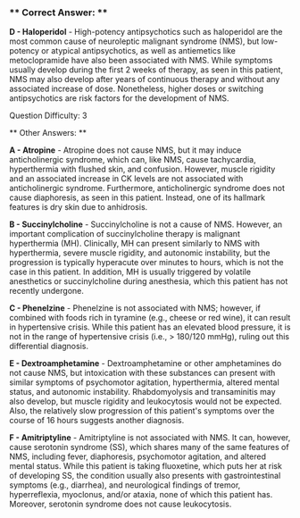 ### ** Correct Answer: **

**D - Haloperidol** - High-potency antipsychotics such as haloperidol are the most common cause of neuroleptic malignant syndrome (NMS), but low-potency or atypical antipsychotics, as well as antiemetics like metoclopramide have also been associated with NMS. While symptoms usually develop during the first 2 weeks of therapy, as seen in this patient, NMS may also develop after years of continuous therapy and without any associated increase of dose. Nonetheless, higher doses or switching antipsychotics are risk factors for the development of NMS.

Question Difficulty: 3

** Other Answers: **

**A - Atropine** - Atropine does not cause NMS, but it may induce anticholinergic syndrome, which can, like NMS, cause tachycardia, hyperthermia with flushed skin, and confusion. However, muscle rigidity and an associated increase in CK levels are not associated with anticholinergic syndrome. Furthermore, anticholinergic syndrome does not cause diaphoresis, as seen in this patient. Instead, one of its hallmark features is dry skin due to anhidrosis.

**B - Succinylcholine** - Succinylcholine is not a cause of NMS. However, an important complication of succinylcholine therapy is malignant hyperthermia (MH). Clinically, MH can present similarly to NMS with hyperthermia, severe muscle rigidity, and autonomic instability, but the progression is typically hyperacute over minutes to hours, which is not the case in this patient. In addition, MH is usually triggered by volatile anesthetics or succinylcholine during anesthesia, which this patient has not recently undergone.

**C - Phenelzine** - Phenelzine is not associated with NMS; however, if combined with foods rich in tyramine (e.g., cheese or red wine), it can result in hypertensive crisis. While this patient has an elevated blood pressure, it is not in the range of hypertensive crisis (i.e., > 180/120 mmHg), ruling out this differential diagnosis.

**E - Dextroamphetamine** - Dextroamphetamine or other amphetamines do not cause NMS, but intoxication with these substances can present with similar symptoms of psychomotor agitation, hyperthermia, altered mental status, and autonomic instability. Rhabdomyolysis and transaminitis may also develop, but muscle rigidity and leukocytosis would not be expected. Also, the relatively slow progression of this patient's symptoms over the course of 16 hours suggests another diagnosis.

**F - Amitriptyline** - Amitriptyline is not associated with NMS. It can, however, cause serotonin syndrome (SS), which shares many of the same features of NMS, including fever, diaphoresis, psychomotor agitation, and altered mental status. While this patient is taking fluoxetine, which puts her at risk of developing SS, the condition usually also presents with gastrointestinal symptoms (e.g., diarrhea), and neurological findings of tremor, hyperreflexia, myoclonus, and/or ataxia, none of which this patient has. Moreover, serotonin syndrome does not cause leukocytosis.

